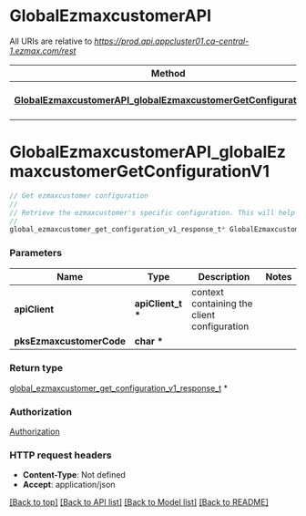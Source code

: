 # GlobalEzmaxcustomerAPI

All URIs are relative to *https://prod.api.appcluster01.ca-central-1.ezmax.com/rest*

Method | HTTP request | Description
------------- | ------------- | -------------
[**GlobalEzmaxcustomerAPI_globalEzmaxcustomerGetConfigurationV1**](GlobalEzmaxcustomerAPI.md#GlobalEzmaxcustomerAPI_globalEzmaxcustomerGetConfigurationV1) | **GET** /1/ezmaxcustomer/{pksEzmaxcustomerCode}/getConfiguration | Get ezmaxcustomer configuration


# **GlobalEzmaxcustomerAPI_globalEzmaxcustomerGetConfigurationV1**
```c
// Get ezmaxcustomer configuration
//
// Retrieve the ezmaxcustomer's specific configuration. This will help locate the proper region (ie: sInfrastructureregionCode) and the proper environment (ie: sInfrastructureenvironmenttypeDescription) where the customer's data is stored.
//
global_ezmaxcustomer_get_configuration_v1_response_t* GlobalEzmaxcustomerAPI_globalEzmaxcustomerGetConfigurationV1(apiClient_t *apiClient, char * pksEzmaxcustomerCode);
```

### Parameters
Name | Type | Description  | Notes
------------- | ------------- | ------------- | -------------
**apiClient** | **apiClient_t \*** | context containing the client configuration |
**pksEzmaxcustomerCode** | **char \*** |  | 

### Return type

[global_ezmaxcustomer_get_configuration_v1_response_t](global_ezmaxcustomer_get_configuration_v1_response.md) *


### Authorization

[Authorization](../README.md#Authorization)

### HTTP request headers

 - **Content-Type**: Not defined
 - **Accept**: application/json

[[Back to top]](#) [[Back to API list]](../README.md#documentation-for-api-endpoints) [[Back to Model list]](../README.md#documentation-for-models) [[Back to README]](../README.md)

